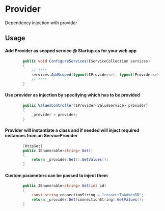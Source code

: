 # Provider
Dependency injection with provider

## Usage

#### Add Provider as scoped service @ Startup.cs for your web app

```csharp
        public void ConfigureServices(IServiceCollection services)
        {
            // ****
            services.AddScoped(typeof(IProvider<>), typeof(Provider<>));
            // ****
        }
```

#### Use provider as injection by specifying <T> which has to be provided
  
```csharp
        public ValuesController(IProvider<ValueService> provider)
        {
            _provider = provider;
        }
```

####  Provider will instantiate a class and if needed will inject required instances from an ServiceProvider

```csharp
        [HttpGet]
        public IEnumerable<string> Get()
        {
            return _provider.Get().GetValues();
        }
```

####  Custom parameters can be passed to inject them

```csharp
        public IEnumerable<string> Get(int id)
        {
            const string connectionString = "connectToAdminDB";
            return _provider.Get(connectionString).GetValues();
        }
```
